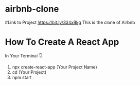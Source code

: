 # airbnb-clone
#Link to Project
https://bit.ly/334xBkg 
This is the clone of Airbnb
# How To Create A React App
In Your Terminal 👇
1. npx create-react-app (Your Project Name)
2. cd (Your Project)
3. npm start

